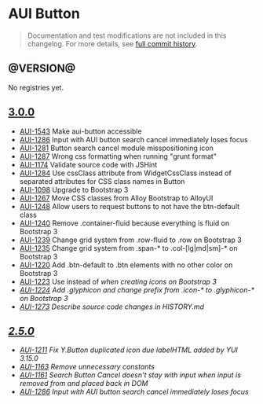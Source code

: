 # AUI Button

> Documentation and test modifications are not included in this changelog. For more details, see [full commit history](https://github.com/liferay/alloy-ui/commits/master/src/aui-button).

## @VERSION@

No registries yet.

## [3.0.0](https://github.com/liferay/alloy-ui/releases/tag/3.0.0)

* [AUI-1543](https://issues.liferay.com/browse/AUI-1543) Make aui-button accessible
* [AUI-1286](https://issues.liferay.com/browse/AUI-1286) Input with AUI button search cancel immediately loses focus
* [AUI-1281](https://issues.liferay.com/browse/AUI-1281) Button search cancel module misspositioning icon
* [AUI-1287](https://issues.liferay.com/browse/AUI-1287) Wrong css formatting when running "grunt format"
* [AUI-1174](https://issues.liferay.com/browse/AUI-1174) Validate source code with JSHint
* [AUI-1284](https://issues.liferay.com/browse/AUI-1284) Use cssClass attribute from WidgetCssClass instead of separated attributes for CSS class names in Button
* [AUI-1098](https://issues.liferay.com/browse/AUI-1098) Upgrade to Bootstrap 3
* [AUI-1267](https://issues.liferay.com/browse/AUI-1267) Move CSS classes from Alloy Bootstrap to AlloyUI
* [AUI-1248](https://issues.liferay.com/browse/AUI-1248) Allow users to request buttons to not have the btn-default class
* [AUI-1240](https://issues.liferay.com/browse/AUI-1240) Remove .container-fluid because everything is fluid on Bootstrap 3
* [AUI-1239](https://issues.liferay.com/browse/AUI-1239) Change grid system from .row-fluid to .row on Bootstrap 3
* [AUI-1235](https://issues.liferay.com/browse/AUI-1235) Change grid system from .span-* to .col-[lg|md|sm]-* on Bootstrap 3
* [AUI-1220](https://issues.liferay.com/browse/AUI-1220) Add .btn-default to .btn elements with no other color on Bootstrap 3
* [AUI-1223](https://issues.liferay.com/browse/AUI-1223) Use <span> instead of <i> when creating icons on Bootstrap 3
* [AUI-1224](https://issues.liferay.com/browse/AUI-1224) Add .glyphicon and change prefix from .icon-* to .glyphicon-* on Bootstrap 3
* [AUI-1273](https://issues.liferay.com/browse/AUI-1273) Describe source code changes in HISTORY.md

## [2.5.0](https://github.com/liferay/alloy-ui/releases/tag/2.5.0)

* [AUI-1211](https://issues.liferay.com/browse/AUI-1211) Fix Y.Button duplicated icon due labelHTML added by YUI 3.15.0
* [AUI-1163](https://issues.liferay.com/browse/AUI-1163) Remove unnecessary constants
* [AUI-1161](https://issues.liferay.com/browse/AUI-1161) Search Button Cancel doesn't stay with input when input is removed from and placed back in DOM
* [AUI-1286](https://issues.liferay.com/browse/AUI-1286) Input with AUI button search cancel immediately loses focus